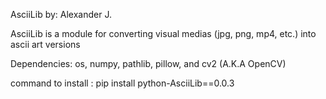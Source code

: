 AsciiLib
by: Alexander J.

AsciiLib is a module for converting visual medias (jpg, png, mp4, etc.) into ascii art versions

Dependencies: os, numpy, pathlib, pillow, and cv2 (A.K.A OpenCV)


command to install : pip install python-AsciiLib==0.0.3
